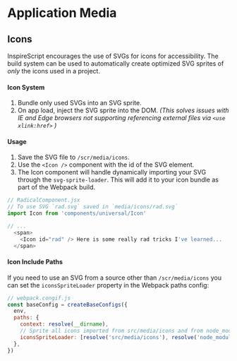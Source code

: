 # Application Media

## Icons
InspireScript encourages the use of SVGs for icons for accessibility. The build
system can be used to automatically create optimized SVG sprites of _only_ the icons
used in a project.

#### Icon System
1. Bundle only used SVGs into an SVG sprite.
2. On app load, inject the SVG sprite into the DOM. _(This solves issues with IE and
   Edge browsers not supporting referencing external files via `<use xlink:href>` )_

#### Usage
1. Save the SVG file to `/scr/media/icons`.
2. Use the `<Icon />` component with the id of the SVG element.
3. The Icon component will handle dynamically importing your SVG through the
   `svg-sprite-loader`. This will add it to your icon bundle as part of the Webpack
   build.

```javascript
// RadicalComponent.jsx
// To use SVG `rad.svg` saved in `media/icons/rad.svg`
import Icon from 'components/universal/Icon'

// ...
  <span>
    <Icon id="rad" /> Here is some really rad tricks I've learned...
  </span>
```

#### Icon Include Paths
If you need to use an SVG from a source other than `/scr/media/icons` you can set
the `iconsSpriteLoader` property in the Webpack paths config:
```javascript
// webpack.congif.js
const baseConfig = createBaseConfigs({
  env,
  paths: {
    context: resolve(__dirname),
    // Sprite all icons imported from src/media/icons and from node_modules
    iconsSpriteLoader: [resolve('src/media/icons'), resolve('node_modules')]
  },
})
```
